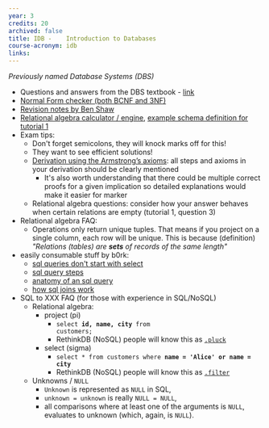 ```yaml
---
year: 3
credits: 20
archived: false
title: IDB -	Introduction to Databases
course-acronym: idb
links:
---
```


_Previously named Database Systems (DBS)_

- Questions and answers from the DBS textbook - [link](http://pages.cs.wisc.edu/~dbbook/openAccess/thirdEdition/solutions/ans3ed-oddonly.pdf)
- [Normal Form checker (both BCNF and 3NF)](http://raymondcho.net/RelationalDatabaseTools/RelationalDatabaseTools)
- [Revision notes by Ben Shaw](https://github.com/benshaaw/revision/tree/master/DBS)
- [Relational algebra calculator / engine](https://dbis-uibk.github.io/relax/), [example schema definition for tutorial 1](https://gist.github.com/Visgean/8467b0196f9d88be8b2a8da890a7433a)
- Exam tips:
  - Don't forget semicolons, they will knock marks off for this!
  - They want to see efficient solutions!
  - [Derivation using the Armstrong’s axioms](https://i.imgur.com/6naWb9G.png): all steps and axioms in your derivation should be clearly mentioned
    - It's also worth understanding that there could be multiple correct proofs for a given implication so detailed explanations would make it easier for marker 
  - Relational algebra questions: consider how your answer behaves when certain relations are empty (tutorial 1, question 3)
- Relational algebra FAQ:
  - Operations only return unique tuples. That means if you project on a single column, each row will be unique. This is because (definition) _"Relations (tables) are **sets** of records of the same length"_
- easily consumable stuff by b0rk:
  - [sql queries don't start with select](https://jvns.ca/blog/2019/10/03/sql-queries-don-t-start-with-select/)
  - [sql query steps](https://twitter.com/b0rk/status/1184571894722449409?lang=en)
  - [anatomy of an sql query](https://twitter.com/b0rk/status/1189159951631093760?lang=en)
  - [how sql joins work](https://twitter.com/b0rk/status/1177611875535790087?lang=en)
- SQL to XXX FAQ (for those with experience in SQL/NoSQL)
  - Relational algebra:
    - project (pi)
      - <code>select <strong>id, name, city</strong> from customers;</code>
      - RethinkDB (NoSQL) people will know this as [`.pluck`](https://rethinkdb.com/api/javascript/pluck)
    - select (sigma)
      - <code>select * from customers where <strong>name = 'Alice' or name = city</strong></code>
      - RethinkDB (NoSQL) people will know this as [`.filter`](https://rethinkdb.com/api/javascript/filter)
  - Unknowns / `NULL`
    - `Unknown` is represented as `NULL` in SQL,
    - `unknown = unknown` is really `NULL = NULL`,
    - all comparisons where at least one of the arguments is `NULL`, evaluates to unknown (which, again, is `NULL`).

<!--- NEED TO UPDATE THE DOCUMENTS [Unofficial solutions - 2011 & 2012](http://docs.google.com/document/d/1Ir_z-F6uWDXmYVomfJdL1hlsWfgbPW8c0gx6bHmTHxo/edit)
[May 2013](https://docs.google.com/document/d/188xL9h_Gs4vBvYiTsBbDMLR66GZBKQqxz9R1Nf0rx1I/edit?usp=sharing)
[August 2013 resit](https://docs.google.com/document/d/1rzK29pfwig18WOvdQmh131nR2Hhqtj5tFI5Qu1hMgaI/edit?usp=sharing)
[May 2014](https://docs.google.com/document/d/1H_kUYAsc1XaDT6BSHiUk69SWi-ydGWjCTPgh1YzwzNA/edit?usp=sharing)
[August 2014 resit](https://docs.google.com/document/d/1dlCLqABcEtYYxMtrtlj7QPXJdjXMDsw_dmfXqTP3fiI/edit?usp=sharing)  --->
